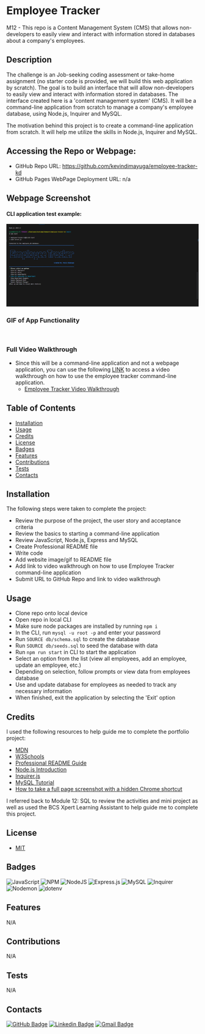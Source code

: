 # Employee Tracker

M12 - This repo is a Content Management System (CMS) that allows non-developers to easily view and interact with information stored in databases about a company's employees.

## Description

The challenge is an Job-seeking coding assessment or take-home assignment (no starter code is provided, we will build this web application by scratch). The goal is to build an interface that will allow non-developers to easily view and interact with information stored in databases. The interface created here is a 'content management system' (CMS). It will be a command-line application from scratch to manage a company's employee database, using Node.js, Inquirer and MySQL.

The motivation behind this project is to create a command-line application from scratch. It will help me utilize the skills in Node.js, Inquirer and MySQL.

## Accessing the Repo or Webpage:

- GitHub Repo URL: https://github.com/kevindimayuga/employee-tracker-kd
- GitHub Pages WebPage Deployment URL: n/a

## Webpage Screenshot

#### CLI application test example:
![employee tracker command line example screenshot](./assets/images/Employer%20Tracker%20CLI%20Screenshot.PNG)

### GIF of App Functionality

![]()

### Full Video Walkthrough

- Since this will be a command-line application and not a webpage application, you can use the following [LINK]() to access a video walkthrough on how to use the employee tracker command-line application.
    - [Employee Tracker Video Walkthrough]()

## Table of Contents

- [Installation](#installation)
- [Usage](#usage)
- [Credits](#credits)
- [License](#license)
- [Badges](#badges)
- [Features](#features)
- [Contributions](#contributions)
- [Tests](#tests)
- [Contacts](#Contacts)

## Installation

The following steps were taken to complete the project:
- Review the purpose of the project, the user story and acceptance criteria
- Review the basics to starting a command-line application
- Review JavaScript, Node.js, Express and MySQL
- Create Professional README file
- Write code
- Add website image/gif to README file
- Add link to video walkthrough on how to use Employee Tracker command-line application
- Submit URL to GitHub Repo and link to video walkthrough

## Usage

- Clone repo onto local device
- Open repo in local CLI
- Make sure node packages are installed by running `npm i`
- In the CLI, run `mysql -u root -p` and enter your password
- Run `SOURCE db/schema.sql` to create the database
- Run `SOURCE db/seeds.sql` to seed the database with data
- Run `npm run start` in CLI to start the application
- Select an option from the list (view all employees, add an employee, update an employee, etc.)
- Depending on selection, follow prompts or view data from employees database
- Use and update database for employees as needed to track any necessary information
- When finished, exit the application by selecting the 'Exit' option

## Credits

I used the following resources to help guide me to complete the portfolio project:

- [MDN](https://developer.mozilla.org/en-US/)
- [W3Schools](https://www.w3schools.com/)
- [Professional README Guide](https://coding-boot-camp.github.io/full-stack/github/professional-readme-guide)
- [Node.js Introduction](https://www.w3schools.com/nodejs/nodejs_intro.asp)
- [Inquirer.js](https://www.npmjs.com/package/inquirer/v/8.2.4)
- [MySQL Tutorial](https://www.w3schools.com/MySQL/default.asp)
- [How to take a full page screenshot with a hidden Chrome shortcut](https://zapier.com/blog/full-page-screenshots-in-chrome/)


I referred back to Module 12: SQL to review the activities and mini project as well as used the BCS Xpert Learning Assistant to help guide me to complete this project.

## License

- [MIT](https://opensource.org/license/mit/)

## Badges

![JavaScript](https://img.shields.io/badge/javascript-%23323330.svg?style=for-the-badge&logo=javascript&logoColor=%23F7DF1E)
![NPM](https://img.shields.io/badge/NPM-%23000000.svg?style=for-the-badge&logo=npm&logoColor=white)
![NodeJS](https://img.shields.io/badge/node.js-6DA55F?style=for-the-badge&logo=node.js&logoColor=white)
![Express.js](https://img.shields.io/badge/express.js-%23404d59.svg?style=for-the-badge&logo=express&logoColor=%2361DAFB)
![MySQL](https://img.shields.io/badge/mysql-%2300f.svg?style=for-the-badge&logo=mysql&logoColor=white)
![Inquirer](https://img.shields.io/badge/Inquirer.js-%2307405e.svg?style=for-the-badge&logo=Inquirer.js&logoColor=white)
![Nodemon](https://img.shields.io/badge/NODEMON-%23323330.svg?style=for-the-badge&logo=nodemon&logoColor=%BBDEAD)
![dotenv](https://img.shields.io/badge/dotenv-%23323330.svg?style=for-the-badge&logo=dotenv&logoColor=%BBDEAD)

## Features

N/A

## Contributions

N/A

## Tests

N/A

## Contacts

[![GitHub Badge](https://img.shields.io/badge/GitHub-181717?style=for-the-badge&logo=githublogoColor=white)](https://github.com/kevindimayuga)
[![Linkedin Badge](https://img.shields.io/badge/-LinkedIn-0e76a8?style=for-the-badge&logo=Linkedin&logoColor=white)](https://www.linkedin.com/in/kevindimayuga/)
[![Gmail Badge](https://img.shields.io/badge/Gmail-D14836?style=for-the-badge&logo=gmail&logoColor=white)](mailto:k.dimayuga22@gmail.com)